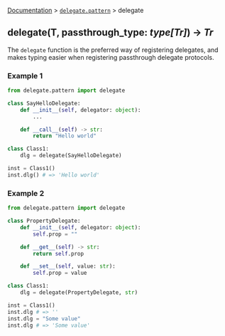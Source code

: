 [Documentation](/docs/documentation.md) > [`delegate.pattern`](/docs/delegate/pattern/module.md) > delegate

## delegate(T<DelegateProtocol>, passthrough_type: _type[Tr]_) -> _Tr_

The `delegate` function is the preferred way of registering delegates, and makes typing easier when registering passthrough delegate protocols.

### Example 1

```python
from delegate.pattern import delegate

class SayHelloDelegate:
    def __init__(self, delegator: object):
        ...

    def __call__(self) -> str:
        return "Hello world"

class Class1:
    dlg = delegate(SayHelloDelegate)

inst = Class1()
inst.dlg() # => 'Hello world'
```

### Example 2

```python
from delegate.pattern import delegate

class PropertyDelegate:
    def __init__(self, delegator: object):
        self.prop = ""

    def __get__(self) -> str:
        return self.prop

    def __set__(self, value: str):
        self.prop = value

class Class1:
    dlg = delegate(PropertyDelegate, str)

inst = Class1()
inst.dlg # => ''
inst.dlg = "Some value"
inst.dlg # => 'Some value'
```